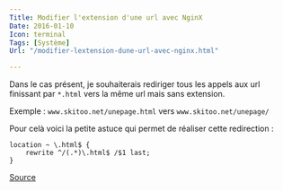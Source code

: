 ```yaml
---
Title: Modifier l'extension d'une url avec NginX
Date: 2016-01-10
Icon: terminal
Tags: [Système]
Url: "/modifier-lextension-dune-url-avec-nginx.html"

---
```


Dans le cas présent, je souhaiterais rediriger tous les appels aux url finissant par ```*.html``` vers la même url mais sans extension.

Exemple :
`www.skitoo.net/unepage.html` vers `www.skitoo.net/unepage/`

Pour celà voici la petite astuce qui permet de réaliser cette redirection :

```nginx
location ~ \.html$ {
    rewrite ^/(.*)\.html$ /$1 last;
}
```


[Source](http://linuxaria.com/pills/how-to-modify-an-url-extension-with-a-nginx-rewrite)

